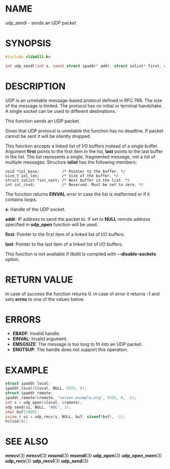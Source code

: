 # NAME

udp_sendl - sends an UDP packet

# SYNOPSIS

```c
#include <libdill.h>

int udp_sendl(int s, const struct ipaddr* addr, struct iolist* first, struct iolist* last);
```

# DESCRIPTION

UDP is an unreliable message-based protocol defined in RFC 768. The size
of the message is limited. The protocol has no initial or terminal
handshake. A single socket can be used to different destinations.

This function sends an UDP packet.

Given that UDP protocol is unreliable the function has no deadline.
If packet cannot be sent it will be silently dropped.

This function accepts a linked list of I/O buffers instead of a
single buffer. Argument **first** points to the first item in the
list, **last** points to the last buffer in the list. The list
represents a single, fragmented message, not a list of multiple
messages. Structure **iolist** has the following members:

    void *iol_base;          /* Pointer to the buffer. */
    size_t iol_len;          /* Size of the buffer. */
    struct iolist *iol_next; /* Next buffer in the list. */
    int iol_rsvd;            /* Reserved. Must be set to zero. */

The function returns **EINVAL** error in case the list is malformed
or if it contains loops.

**s**: Handle of the UDP socket.

**addr**: IP address to send the packet to. If set to **NULL** remote address specified in **udp_open** function will be used.

**first**: Pointer to the first item of a linked list of I/O buffers.

**last**: Pointer to the last item of a linked list of I/O buffers.

This function is not available if libdill is compiled with **--disable-sockets** option.

# RETURN VALUE

In case of success the function returns 0. In case of error it returns -1 and sets **errno** to one of the values below.

# ERRORS

* **EBADF**: Invalid handle.
* **EINVAL**: Invalid argument.
* **EMSGSIZE**: The message is too long to fit into an UDP packet.
* **ENOTSUP**: The handle does not support this operation.

# EXAMPLE

```c
struct ipaddr local;
ipaddr_local(&local, NULL, 5555, 0);
struct ipaddr remote;
ipaddr_remote(&remote, "server.example.org", 5555, 0, -1);
int s = udp_open(&local, &remote);
udp_send(s1, NULL, "ABC", 3);
char buf[2000];
ssize_t sz = udp_recv(s, NULL, buf, sizeof(buf), -1);
hclose(s);
```
# SEE ALSO

**mrecv**(3) **mrecvl**(3) **msend**(3) **msendl**(3) **udp_open**(3) **udp_open_mem**(3) **udp_recv**(3) **udp_recvl**(3) **udp_send**(3) 
